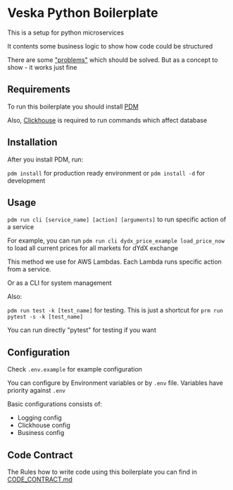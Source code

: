 # Veska Python Boilerplate

This is a setup for python microservices

It contents some business logic to show how code could be structured

There are some ["problems"](https://github.com/GigaTechnologies/veska-python-boilerplate/issues) which should be solved. But as a concept to show - it works just fine


## Requirements

To run this boilerplate you should install [PDM](https://pdm.fming.dev)

Also, [Clickhouse](https://clickhouse.com) is required to run commands which affect database


## Installation

After you install PDM, run:

`pdm install` for production ready environment or `pdm install -d` for development


## Usage

`pdm run cli [service_name] [action] [arguments]` to run specific action of a service

For example, you can run `pdm run cli dydx_price_example load_price_now` to load all current prices for all markets for dYdX exchange

This method we use for AWS Lambdas. Each Lambda runs specific action from a service.

Or as a CLI for system management

Also:

`pdm run test -k [test_name]` for testing. This is just a shortcut for `prm run pytest -s -k [test_name]`

You can run directly "pytest" for testing if you want


## Configuration

Check `.env.example` for example configuration

You can configure by Environment variables or by `.env` file. Variables have priority against `.env`

Basic configurations consists of:

* Logging config
* Clickhouse config
* Business config

## Code Contract

The Rules how to write code using this boilerplate you can find in [CODE_CONTRACT.md](https://github.com/GigaTechnologies/veska-python-boilerplate/blob/main/CODE_CONTRACT.md)